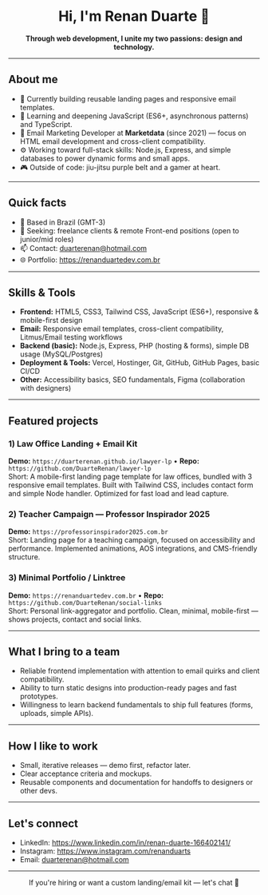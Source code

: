 <h1 align="center">Hi, I'm Renan Duarte 👋</h1>
<p align="center"><strong>Through web development, I unite my two passions: design and technology.</strong></p>

---

## About me
- 🔭 Currently building reusable landing pages and responsive email templates.
- 🌱 Learning and deepening JavaScript (ES6+, asynchronous patterns) and TypeScript.
- 💼 Email Marketing Developer at **Marketdata** (since 2021) — focus on HTML email development and cross-client compatibility.
- ⚙️ Working toward full-stack skills: Node.js, Express, and simple databases to power dynamic forms and small apps.
- 🎮 Outside of code: jiu-jitsu purple belt and a gamer at heart.

---

## Quick facts
- 📍 Based in Brazil (GMT-3)
- 🔁 Seeking: freelance clients & remote Front-end positions (open to junior/mid roles)  
- 📫 Contact: [duarterenan@hotmail.com](mailto:duarterenan@hotmail.com)  
- 🌐 Portfolio: https://renanduartedev.com.br

---

## Skills & Tools
- **Frontend:** HTML5, CSS3, Tailwind CSS, JavaScript (ES6+), responsive & mobile-first design  
- **Email:** Responsive email templates, cross-client compatibility, Litmus/Email testing workflows  
- **Backend (basic):** Node.js, Express, PHP (hosting & forms), simple DB usage (MySQL/Postgres)  
- **Deployment & Tools:** Vercel, Hostinger, Git, GitHub, GitHub Pages, basic CI/CD  
- **Other:** Accessibility basics, SEO fundamentals, Figma (collaboration with designers)

---

## Featured projects

### 1) **Law Office Landing + Email Kit**  
**Demo:** `https://duarterenan.github.io/lawyer-lp` • **Repo:** `https://github.com/DuarteRenan/lawyer-lp`  
Short: A mobile-first landing page template for law offices, bundled with 3 responsive email templates. Built with Tailwind CSS, includes contact form and simple Node handler. Optimized for fast load and lead capture.

### 2) **Teacher Campaign — Professor Inspirador 2025**  
**Demo:** `https://professorinspirador2025.com.br`  
Short: Landing page for a teaching campaign, focused on accessibility and performance. Implemented animations, AOS integrations, and CMS-friendly structure.

### 3) **Minimal Portfolio / Linktree**  
**Demo:** `https://renanduartedev.com.br` • **Repo:** `https://github.com/DuarteRenan/social-links`  
Short: Personal link-aggregator and portfolio. Clean, minimal, mobile-first — shows projects, contact and social links.

---

## What I bring to a team
- Reliable frontend implementation with attention to email quirks and client compatibility.  
- Ability to turn static designs into production-ready pages and fast prototypes.  
- Willingness to learn backend fundamentals to ship full features (forms, uploads, simple APIs).

---

## How I like to work
- Small, iterative releases — demo first, refactor later.  
- Clear acceptance criteria and mockups.  
- Reusable components and documentation for handoffs to designers or other devs.

---

## Let's connect
- LinkedIn: https://www.linkedin.com/in/renan-duarte-166402141/  
- Instagram: https://www.instagram.com/renanduarts  
- Email: duarterenan@hotmail.com

---

<p align="center">If you're hiring or want a custom landing/email kit — let's chat 🚀</p>
